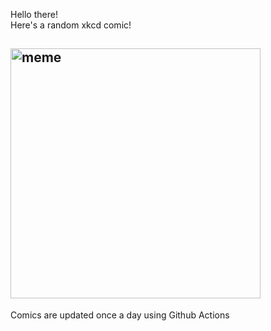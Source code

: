 Hello there! <br>Here's a random xkcd comic!<br>
## <img src="https://imgs.xkcd.com/comics/law_of_drama.png" alt="meme" width="400"/><br>
Comics are updated once a day using Github Actions